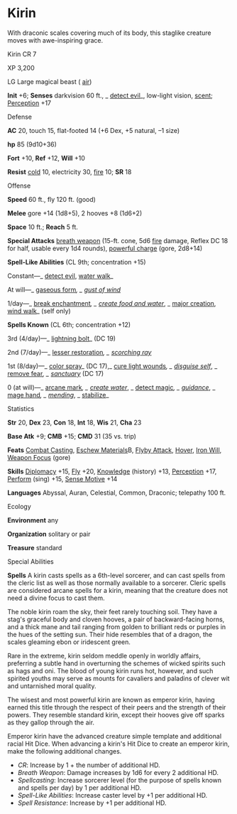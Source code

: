# Kirin

With draconic scales covering much of its body, this staglike creature moves with awe-inspiring grace.

Kirin CR 7

XP 3,200

LG Large magical beast ( [air](/pathfinderRPG/prd/monsters/creatureTypes.html#_air-subtype))

**Init** +6; **Senses** darkvision 60 ft., _ [detect evil](/pathfinderRPG/prd/spells/detectEvil.html#_detect-evil)_, low-light vision, [scent](/pathfinderRPG/prd/monsters/universalMonsterRules.html#_scent); [Perception](/pathfinderRPG/prd/skills/perception.html#_perception) +17

Defense

**AC** 20, touch 15, flat-footed 14 (+6 Dex, +5 natural, –1 size)

**hp** 85 (9d10+36)

**Fort** +10, **Ref** +12, **Will** +10

**Resist** [cold](/pathfinderRPG/prd/monsters/creatureTypes.html#_cold-subtype) 10, electricity 30, [fire](/pathfinderRPG/prd/monsters/creatureTypes.html#_fire-subtype) 10; **SR** 18

Offense

**Speed** 60 ft., fly 120 ft. (good)

**Melee** gore +14 (1d8+5), 2 hooves +8 (1d6+2)

**Space** 10 ft.; **Reach** 5 ft.

**Special Attacks** [breath weapon](/pathfinderRPG/prd/monsters/universalMonsterRules.html#_breath-weapon) (15-ft. cone, 5d6 [fire](/pathfinderRPG/prd/monsters/creatureTypes.html#_fire-subtype) damage, Reflex DC 18 for half, usable every 1d4 rounds), [powerful charge](/pathfinderRPG/prd/monsters/universalMonsterRules.html#_powerful-charge) (gore, 2d8+14)

**Spell-Like Abilities** (CL 9th; concentration +15)

Constant—_ [detect evil](/pathfinderRPG/prd/spells/detectEvil.html#_detect-evil), [water walk](/pathfinderRPG/prd/spells/waterWalk.html#_water-walk)_

At will—_ [gaseous form](/pathfinderRPG/prd/spells/gaseousForm.html#_gaseous-form)_, _ [gust of wind](/pathfinderRPG/prd/spells/gustOfWind.html#_gust-of-wind)_

1/day—_ [break enchantment](/pathfinderRPG/prd/spells/breakEnchantment.html#_break-enchantment)_, _ [create food and water](/pathfinderRPG/prd/spells/createFoodAndWater.html#_create-food-and-water)_, _ [major creation](/pathfinderRPG/prd/spells/majorCreation.html#_major-creation), [wind walk](/pathfinderRPG/prd/spells/windWalk.html#_wind-walk)_ (self only)

**Spells Known** (CL 6th; concentration +12)

3rd (4/day)—_ [lightning bolt](/pathfinderRPG/prd/spells/lightningBolt.html#_lightning-bolt)_ (DC 19)

2nd (7/day)—_ [lesser restoration](/pathfinderRPG/prd/spells/restoration.html#_restoration-lesser)_, _ [scorching ray](/pathfinderRPG/prd/spells/scorchingRay.html#_scorching-ray)_

1st (8/day)—_ [color spray](/pathfinderRPG/prd/spells/colorSpray.html#_color-spray)_ (DC 17),_ [cure light wounds](/pathfinderRPG/prd/spells/cureLightWounds.html#_cure-light-wounds)_, _ [disguise self](/pathfinderRPG/prd/spells/disguiseSelf.html#_disguise-self)_, _ [remove fear](/pathfinderRPG/prd/spells/removeFear.html#_remove-fear)_, _ [sanctuary](/pathfinderRPG/prd/spells/sanctuary.html#_sanctuary)_ (DC 17)

0 (at will)—_ [arcane mark](/pathfinderRPG/prd/spells/arcaneMark.html#_arcane-mark)_, _ [create water](/pathfinderRPG/prd/spells/createWater.html#_create-water)_, _ [detect magic](/pathfinderRPG/prd/spells/detectMagic.html#_detect-magic)_, _ [guidance](/pathfinderRPG/prd/spells/guidance.html#_guidance)_, _ [mage hand](/pathfinderRPG/prd/spells/mageHand.html#_mage-hand)_, _ [mending](/pathfinderRPG/prd/spells/mending.html#_mending)_, _ [stabilize](/pathfinderRPG/prd/spells/stabilize.html#_stabilize)_

Statistics

**Str** 20, **Dex** 23, **Con** 18, **Int** 18, **Wis** 21, **Cha** 23

**Base Atk** +9; **CMB** +15; **CMD** 31 (35 vs. trip)

**Feats** [Combat Casting](/pathfinderRPG/prd/feats.html#_combat-casting), [Eschew Materials](/pathfinderRPG/prd/feats.html#_eschew-materials)B, [Flyby Attack](/pathfinderRPG/prd/monsters/monsterFeats.html#_flyby-attack), [Hover](/pathfinderRPG/prd/monsters/monsterFeats.html#_hover), [Iron Will](/pathfinderRPG/prd/feats.html#_iron-will), [Weapon Focus](/pathfinderRPG/prd/feats.html#_weapon-focus) (gore)

**Skills** [Diplomacy](/pathfinderRPG/prd/skills/diplomacy.html#_diplomacy) +15, [Fly](/pathfinderRPG/prd/skills/fly.html#_fly) +20, [Knowledge](/pathfinderRPG/prd/skills/knowledge.html#_knowledge) (history) +13, [Perception](/pathfinderRPG/prd/skills/perception.html#_perception) +17, [Perform](/pathfinderRPG/prd/skills/perform.html#_perform) (sing) +15, [Sense Motive](/pathfinderRPG/prd/skills/senseMotive.html#_sense-motive) +14

**Languages** Abyssal, Auran, Celestial, Common, Draconic; telepathy 100 ft.

Ecology

**Environment** any

**Organization** solitary or pair

**Treasure** standard

Special Abilities

**Spells** A kirin casts spells as a 6th-level sorcerer, and can cast spells from the cleric list as well as those normally available to a sorcerer. Cleric spells are considered arcane spells for a kirin, meaning that the creature does not need a divine focus to cast them.

The noble kirin roam the sky, their feet rarely touching soil. They have a stag's graceful body and cloven hooves, a pair of backward-facing horns, and a thick mane and tail ranging from golden to brilliant reds or purples in the hues of the setting sun. Their hide resembles that of a dragon, the scales gleaming ebon or iridescent green.

Rare in the extreme, kirin seldom meddle openly in worldly affairs, preferring a subtle hand in overturning the schemes of wicked spirits such as hags and oni. The blood of young kirin runs hot, however, and such spirited youths may serve as mounts for cavaliers and paladins of clever wit and untarnished moral quality.

The wisest and most powerful kirin are known as emperor kirin, having earned this title through the respect of their peers and the strength of their powers. They resemble standard kirin, except their hooves give off sparks as they gallop through the air.

Emperor kirin have the advanced creature simple template and additional racial Hit Dice. When advancing a kirin's Hit Dice to create an emperor kirin, make the following additional changes.

- _CR_: Increase by 1 + the number of additional HD.
- _Breath Weapon_: Damage increases by 1d6 for every 2 additional HD.
- _Spellcasting_: Increase sorcerer level (for the purpose of spells known and spells per day) by 1 per additional HD.
- _Spell-Like Abilities_: Increase caster level by +1 per additional HD.
- _Spell Resistance_: Increase by +1 per additional HD.
